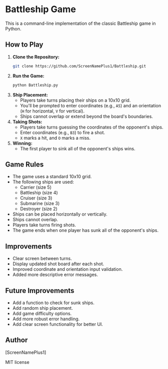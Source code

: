 # Battleship Game

This is a command-line implementation of the classic Battleship game in Python.

## How to Play

1.  **Clone the Repository:**
    ```bash
    git clone https://github.com/ScreenNamePlus1/Battleship.git
    ```
2.  **Run the Game:**
    ```bash
    python Battleship.py
    ```
3.  **Ship Placement:**
    * Players take turns placing their ships on a 10x10 grid.
    * You'll be prompted to enter coordinates (e.g., `A5`) and an orientation (`H` for horizontal, `V` for vertical).
    * Ships cannot overlap or extend beyond the board's boundaries.
4.  **Taking Shots:**
    * Players take turns guessing the coordinates of the opponent's ships.
    * Enter coordinates (e.g., `B3`) to fire a shot.
    * `X` marks a hit, and `O` marks a miss.
5.  **Winning:**
    * The first player to sink all of the opponent's ships wins.

## Game Rules

* The game uses a standard 10x10 grid.
* The following ships are used:
    * Carrier (size 5)
    * Battleship (size 4)
    * Cruiser (size 3)
    * Submarine (size 3)
    * Destroyer (size 2)
* Ships can be placed horizontally or vertically.
* Ships cannot overlap.
* Players take turns firing shots.
* The game ends when one player has sunk all of the opponent's ships.

## Improvements

* Clear screen between turns.
* Display updated shot board after each shot.
* Improved coordinate and orientation input validation.
* Added more descriptive error messages.

## Future Improvements

* Add a function to check for sunk ships.
* Add random ship placement.
* Add game difficulty options.
* Add more robust error handling.
* Add clear screen functionality for better UI.

## Author

[ScreenNamePlus1]

MIT license
